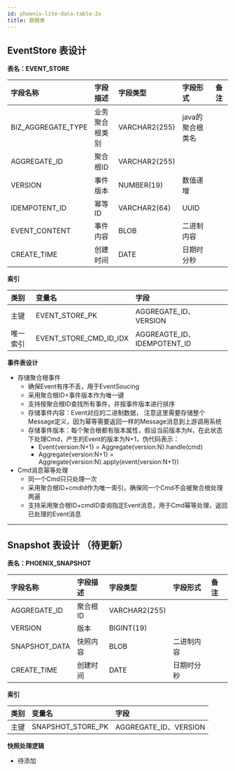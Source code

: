 ```yaml
---
id: phoenix-lite-data-table-2x
title: 数据表
---
```


## EventStore 表设计

**表名：EVENT_STORE**

| **字段名称**       | **字段描述**   | **字段类型**  | **字段形式**     | **备注** |
| :----------------- | :------------- | :------------ | :--------------- | :------- |
| BIZ_AGGREGATE_TYPE | 业务聚合根类别 | VARCHAR2(255) | java的聚合根类名 |          |
| AGGREGATE_ID       | 聚合根ID       | VARCHAR2(255) |                  |          |
| VERSION            | 事件版本       | NUMBER(19)    | 数值递增         |          |
| IDEMPOTENT_ID      | 幂等ID         | VARCHAR2(64)  | UUID             |          |
| EVENT_CONTENT      | 事件内容       | BLOB          | 二进制内容       |          |
| CREATE_TIME        | 创建时间       | DATE          | 日期时分秒       |          |

**索引**

| **类别** | **变量名**             | **字段**                    |
| :------- | :--------------------- | :-------------------------- |
| 主键     | EVENT_STORE_PK         | AGGREGATE_ID、VERSION       |
| 唯一索引 | EVENT_STORE_CMD_ID_IDX | AGGREAGTE_ID、IDEMPOTENT_ID |

**事件表设计**

- 存储聚合根事件
  -  确保Event有序不丢，用于EventSoucing
  - 采用聚合根ID+事件版本作为唯一键
  - 支持按聚合根ID查找所有事件，并按事件版本进行排序
  - 存储事件内容：Event对应的二进制数据， 注意这里需要存储整个Message定义，因为幂等需要返回一样的Message消息到上游调用系统
  - 存储事件版本：每个聚合根都有版本属性，假设当前版本为N，在此状态下处理Cmd，产生的Event的版本为N+1，伪代码表示：
    - Event{version:N+1} = Aggregate{version:N}.handle(cmd)
    - Aggregate{version:N+1} = Aggregate{version:N}.apply(event{version:N+1})
- Cmd消息幂等处理
  - 同一个Cmd只只处理一次
  - 采用聚合根ID+cmdId作为唯一索引，确保同一个Cmd不会被聚合根处理两遍
  - 支持采用聚合根ID+cmdID查询指定Event消息，用于Cmd幂等处理，返回已处理的Event消息

---

## Snapshot 表设计 （待更新）

**表名：PHOENIX_SNAPSHOT**

| **字段名称**   | **字段描述** | **字段类型**  | **字段形式**     | **备注** |
| :------------- | :----------- | :------------ | :--------------- | :------- |
| AGGREGATE_ID   | 聚合根ID     | VARCHAR2(255) |                  |          |
| VERSION        | 版本         | BIGINT(19)    |                  |          |
| SNAPSHOT_DATA       | 快照内容     | BLOB          | 二进制内容       |          |
| CREATE_TIME    | 创建时间     | DATE          | 日期时分秒       |          |

**索引**

| **类别**         | **变量名**                  | **字段**              |
| :--------------- | :-------------------------- | :-------------------- |
| 主键             | SNAPSHOT_STORE_PK                 | AGGREGATE_ID、VERSION |


**快照处理逻辑**

 - 待添加